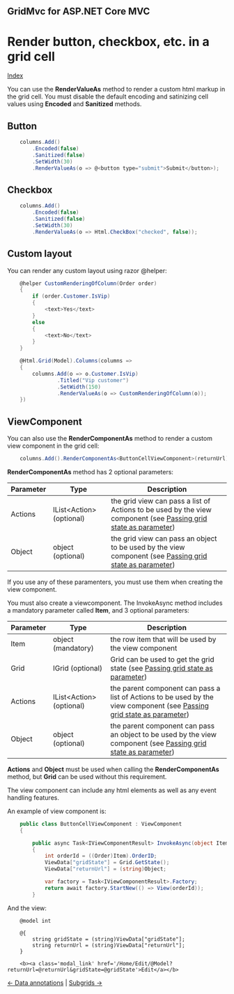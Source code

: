 ## GridMvc for ASP.NET Core MVC

# Render button, checkbox, etc. in a grid cell

[Index](Documentation.md)

You can use the **RenderValueAs** method to render a custom html markup in the grid cell. You must disable the default encoding and satinizing cell values using **Encoded** and **Sanitized** methods.

## Button

```c#
    columns.Add()
        .Encoded(false)
        .Sanitized(false)
        .SetWidth(30)
        .RenderValueAs(o => @<button type="submit">Submit</button>);
```

## Checkbox

```c#
    columns.Add()
        .Encoded(false)
        .Sanitized(false)
        .SetWidth(30)
        .RenderValueAs(o => Html.CheckBox("checked", false));
```

## Custom layout

You can render any custom layout using razor @helper:

```c#
    @helper CustomRenderingOfColumn(Order order)
    {
        if (order.Customer.IsVip)
        {
            <text>Yes</text>
        }
        else
        {
            <text>No</text>
        }
    }

    @Html.Grid(Model).Columns(columns =>
    {
        columns.Add(o => o.Customer.IsVip)
                .Titled("Vip customer")
                .SetWidth(150)
                .RenderValueAs(o => CustomRenderingOfColumn(o));
    })
```

## ViewComponent

You can also use the **RenderComponentAs** method to render a custom view component in the grid cell:

```c#
    columns.Add().RenderComponentAs<ButtonCellViewComponent>(returnUrl);
```

**RenderComponentAs** method has 2 optional parameters:

Parameter | Type | Description
--------- | ---- | -----------
Actions | IList<Action<object>> (optional) | the grid view can pass a list of Actions to be used by the view component (see [Passing grid state as parameter](Passing_grid_state_as_parameter.md))
Object| object (optional) | the grid view can pass an object to be used by the view component (see [Passing grid state as parameter](Passing_grid_state_as_parameter.md))

If you use any of these paramenters, you must use them when creating the view component.

You must also create a viewcomponent. The InvokeAsync method includes a mandatory parameter called **Item**, and 3 optional parameters:

Parameter | Type | Description
--------- | ---- | -----------
Item | object (mandatory) | the row item that will be used by the view component
Grid | IGrid (optional) | Grid can be used to get the grid state (see [Passing grid state as parameter](Passing_grid_state_as_parameter.md))
Actions | IList<Action<object>> (optional) | the  parent component can pass a list of Actions to be used by the view component (see [Passing grid state as parameter](Passing_grid_state_as_parameter.md))
Object| object (optional) | the parent component can pass an object to be used by the view component (see [Passing grid state as parameter](Passing_grid_state_as_parameter.md))

**Actions** and **Object** must be used when calling the **RenderComponentAs** method, but **Grid** can be used without this requirement.
 
The view component can include any html elements as well as any event handling features.

An example of view component is:

```c#
    public class ButtonCellViewComponent : ViewComponent
    {

        public async Task<IViewComponentResult> InvokeAsync(object Item, IGrid Grid, object Object)
        {
            int orderId = ((Order)Item).OrderID;
            ViewData["gridState"] = Grid.GetState();
            ViewData["returnUrl"] = (string)Object;

            var factory = Task<IViewComponentResult>.Factory;
            return await factory.StartNew(() => View(orderId));
        }
```

And the view: 

```razor
    @model int

    @{
        string gridState = (string)ViewData["gridState"];
        string returnUrl = (string)ViewData["returnUrl"];
    }

    <b><a class='modal_link' href='/Home/Edit/@Model?returnUrl=@returnUrl&gridState=@gridState'>Edit</a></b>
```

[<- Data annotations](Data_annotations.md) | [Subgrids ->](Subgrids.md)